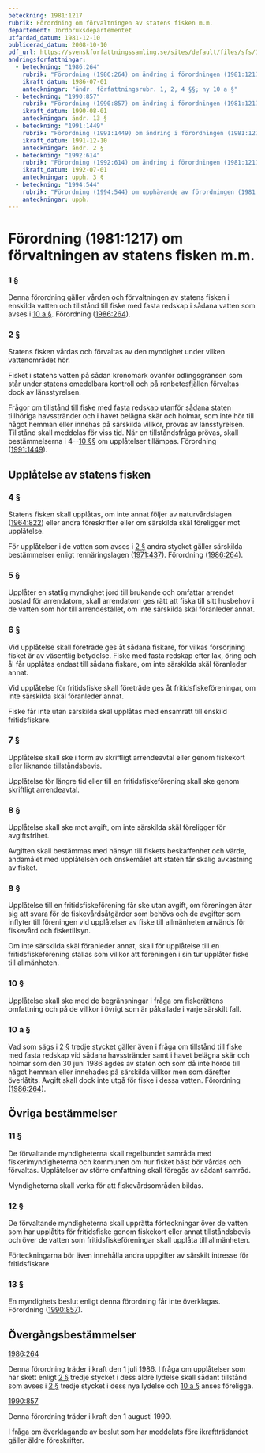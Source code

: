 ```yaml
---
beteckning: 1981:1217
rubrik: Förordning om förvaltningen av statens fisken m.m.
departement: Jordbruksdepartementet
utfardad_datum: 1981-12-10
publicerad_datum: 2008-10-10
pdf_url: https://svenskforfattningssamling.se/sites/default/files/sfs/1981-12/SFS1981-1217.pdf
andringsforfattningar:
  - beteckning: "1986:264"
    rubrik: "Förordning (1986:264) om ändring i förordningen (1981:1217) om förvaltningen av statens fisken"
    ikraft_datum: 1986-07-01
    anteckningar: "ändr. författningsrubr. 1, 2, 4 §§; ny 10 a §"
  - beteckning: "1990:857"
    rubrik: "Förordning (1990:857) om ändring i förordningen (1981:1217) om förvaltningen av statens fisken m.m."
    ikraft_datum: 1990-08-01
    anteckningar: ändr. 13 §
  - beteckning: "1991:1449"
    rubrik: "Förordning (1991:1449) om ändring i förordningen (1981:1217) om förvaltningen av statens fisken m.m."
    ikraft_datum: 1991-12-10
    anteckningar: ändr. 2 §
  - beteckning: "1992:614"
    rubrik: "Förordning (1992:614) om ändring i förordningen (1981:1217) om förvaltningen av statens fisken m.m."
    ikraft_datum: 1992-07-01
    anteckningar: upph. 3 §
  - beteckning: "1994:544"
    rubrik: "Förordning (1994:544) om upphävande av förordningen (1981:1217) om förvaltningen av statens fisken m.m."
    anteckningar: upph.
---
```


# Förordning (1981:1217) om förvaltningen av statens fisken m.m.

### 1 §

Denna förordning gäller vården och förvaltningen av statens fisken i enskilda vatten och tillstånd till fiske med fasta redskap i sådana vatten som avses i [10 a §](#10a). Förordning ([1986:264](https://selex.se/eli/sfs/1986/264)).

### 2 §

Statens fisken vårdas och förvaltas av den myndighet under vilken vattenområdet hör.

Fisket i statens vatten på sådan kronomark ovanför odlingsgränsen som står under statens omedelbara kontroll och på renbetesfjällen förvaltas dock av länsstyrelsen.

Frågor om tillstånd till fiske med fasta redskap utanför sådana staten tillhöriga havsstränder och i havet belägna skär och holmar, som inte hör till något hemman eller innehas på särskilda villkor, prövas av länsstyrelsen. Tillstånd skall meddelas för viss tid. När en tillståndsfråga prövas, skall bestämmelserna i 4--[10 §](#10)§ om upplåtelser tillämpas. Förordning ([1991:1449](https://selex.se/eli/sfs/1991/1449)).

## Upplåtelse av statens fisken

### 4 §

Statens fisken skall upplåtas, om inte annat följer av naturvårdslagen ([1964:822](https://selex.se/eli/sfs/1964/822)) eller andra föreskrifter eller om särskilda skäl föreligger mot upplåtelse.

För upplåtelser i de vatten som avses i [2 §](#2) andra stycket gäller särskilda bestämmelser enligt rennäringslagen ([1971:437](https://selex.se/eli/sfs/1971/437)). Förordning ([1986:264](https://selex.se/eli/sfs/1986/264)).

### 5 §

Upplåter en statlig myndighet jord till brukande och omfattar arrendet bostad för arrendatorn, skall arrendatorn ges rätt att fiska till sitt husbehov i de vatten som hör till arrendestället, om inte särskilda skäl föranleder annat.

### 6 §

Vid upplåtelse skall företräde ges åt sådana fiskare, för vilkas försörjning fisket är av väsentlig betydelse. Fiske med fasta redskap efter lax, öring och ål får upplåtas endast till sådana fiskare, om inte särskilda skäl föranleder annat.

Vid upplåtelse för fritidsfiske skall företräde ges åt fritidsfiskeföreningar, om inte särskilda skäl föranleder annat.

Fiske får inte utan särskilda skäl upplåtas med ensamrätt till enskild fritidsfiskare.

### 7 §

Upplåtelse skall ske i form av skriftligt arrendeavtal eller genom fiskekort eller liknande tillståndsbevis.

Upplåtelse för längre tid eller till en fritidsfiskeförening skall ske genom skriftligt arrendeavtal.

### 8 §

Upplåtelse skall ske mot avgift, om inte särskilda skäl föreligger för avgiftsfrihet.

Avgiften skall bestämmas med hänsyn till fiskets beskaffenhet och värde, ändamålet med upplåtelsen och önskemålet att staten får skälig avkastning av fisket.

### 9 §

Upplåtelse till en fritidsfiskeförening får ske utan avgift, om föreningen åtar sig att svara för de fiskevårdsåtgärder som behövs och de avgifter som inflyter till föreningen vid upplåtelser av fiske till allmänheten används för fiskevård och fisketillsyn.

Om inte särskilda skäl föranleder annat, skall för upplåtelse till en fritidsfiskeförening ställas som villkor att föreningen i sin tur upplåter fiske till allmänheten.

### 10 §

Upplåtelse skall ske med de begränsningar i fråga om fiskerättens omfattning och på de villkor i övrigt som är påkallade i varje särskilt fall.

### 10 a §

Vad som sägs i [2 §](#2) tredje stycket gäller även i fråga om tillstånd till fiske med fasta redskap vid sådana havsstränder samt i havet belägna skär och holmar som den 30 juni 1986 ägdes av staten och som då inte hörde till något hemman eller innehades på särskilda villkor men som därefter överlåtits. Avgift skall dock inte utgå för fiske i dessa vatten. Förordning ([1986:264](https://selex.se/eli/sfs/1986/264)).

## Övriga bestämmelser

### 11 §

De förvaltande myndigheterna skall regelbundet samråda med fiskerimyndigheterna och kommunen om hur fisket bäst bör vårdas och förvaltas. Upplåtelser av större omfattning skall föregås av sådant samråd.

Myndigheterna skall verka för att fiskevårdsområden bildas.

### 12 §

De förvaltande myndigheterna skall upprätta förteckningar över de vatten som har upplåtits för fritidsfiske genom fiskekort eller annat tillståndsbevis och över de vatten som fritidsfiskeföreningar skall upplåta till allmänheten.

Förteckningarna bör även innehålla andra uppgifter av särskilt intresse för fritidsfiskare.

### 13 §

En myndighets beslut enligt denna förordning får inte överklagas. Förordning ([1990:857](https://selex.se/eli/sfs/1990/857)).

## Övergångsbestämmelser

[1986:264](https://selex.se/eli/sfs/1986/264)

Denna förordning träder i kraft den 1 juli 1986. I fråga om upplåtelser som har skett enligt [2 §](#2) tredje stycket i dess äldre lydelse skall sådant tillstånd som avses i [2 §](#2) tredje stycket i dess nya lydelse och [10 a §](#10a) anses föreligga.

[1990:857](https://selex.se/eli/sfs/1990/857)

Denna förordning träder i kraft den 1 augusti 1990.

I fråga om överklagande av beslut som har meddelats före ikraftträdandet gäller äldre föreskrifter.